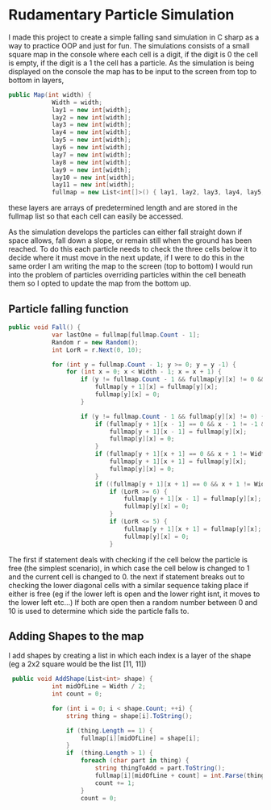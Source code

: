 # Rudamentary Particle Simulation
I made this project to create a simple falling sand simulation in C sharp as a way to practice OOP and just for fun.
The simulations consists of a small square map in the console where each cell is a digit, if the digit is 0 the cell is empty, if the digit is a 1 the cell has a particle.
As the simulation is being displayed on the console the map has to be input to the screen from top to bottom in layers, 
```c#
public Map(int width) {
            Width = width;
            lay1 = new int[width];
            lay2 = new int[width];
            lay3 = new int[width];
            lay4 = new int[width];
            lay5 = new int[width];
            lay6 = new int[width];
            lay7 = new int[width];
            lay8 = new int[width];
            lay9 = new int[width];
            lay10 = new int[width];
            lay11 = new int[width];
            fullmap = new List<int[]>() { lay1, lay2, lay3, lay4, lay5, lay6, lay7, lay8, lay9, lay10, lay11 };
```
these layers are arrays of predetermined length and are stored in the fullmap list so that each cell can easily be accessed. 

As the simulation develops the particles can either fall straight down if space allows, fall down a slope, or remain still when the ground has been reached. 
To do this each particle needs to check the three cells below it to decide where it must move in the next update, if I were to do this in the same order I am writing the 
map to the screen (top to bottom) I would run into the problem of particles overriding particles within the cell beneath them so I opted to update the map from the bottom
up.

## Particle falling function
```c#
public void Fall() {
            var lastOne = fullmap[fullmap.Count - 1];
            Random r = new Random();
            int LorR = r.Next(0, 10);

            for (int y = fullmap.Count - 1; y >= 0; y = y -1) {
                for (int x = 0; x < Width - 1; x = x + 1) {
                    if (y != fullmap.Count - 1 && fullmap[y][x] != 0 && fullmap[y + 1][x] != fullmap[y][x]) {
                        fullmap[y + 1][x] = fullmap[y][x];
                        fullmap[y][x] = 0;
                    }

                    if (y != fullmap.Count - 1 && fullmap[y][x] != 0) {
                        if (fullmap[y + 1][x - 1] == 0 && x - 1 != -1 && fullmap[y + 1][x + 1] == fullmap[y][x]) {  // checking if the lower left diagonal is free and the lower right is not. move to lower left not lower right
                            fullmap[y + 1][x - 1] = fullmap[y][x];
                            fullmap[y][x] = 0;
                        }
                        if (fullmap[y + 1][x + 1] == 0 && x + 1 != Width && fullmap[y + 1][x - 1] == fullmap[y][x]) { // checking if lower right diagonal is free and lower left is not;. move to lower right not left
                            fullmap[y + 1][x + 1] = fullmap[y][x];
                            fullmap[y][x] = 0;
                        }
                        if ((fullmap[y + 1][x + 1] == 0 && x + 1 != Width) && (fullmap[y + 1][x - 1] == 0 && x - 1 != -1)) { // if either is free, random number gen dictates whether it moves left or right
                            if (LorR >= 6) {
                                fullmap[y + 1][x - 1] = fullmap[y][x];
                                fullmap[y][x] = 0;
                            }
                            if (LorR <= 5) {
                                fullmap[y + 1][x + 1] = fullmap[y][x];
                                fullmap[y][x] = 0;
                            }
```

The first if statement deals with checking if the cell below the particle is free (the simplest scenario), in which case the cell below is changed to 1 and the current cell is changed to 0.
the next if statement breaks out to checking the lower diagonal cells with a similar sequence taking place if either is free (eg if the lower left is open and the lower right isnt, it moves to the lower left etc...)
If both are open then a random number between 0 and 10 is used to determine which side the particle falls to.

## Adding Shapes to the map

I add shapes by creating a list in which each index is a layer of the shape (eg a 2x2 square would be the list [11, 11])
```c#
 public void AddShape(List<int> shape) {
            int midOfLine = Width / 2;
            int count = 0;

            for (int i = 0; i < shape.Count; ++i) {
                string thing = shape[i].ToString();

                if (thing.Length == 1) {
                    fullmap[i][midOfLine] = shape[i];
                }
                if  (thing.Length > 1) {
                    foreach (char part in thing) {
                        string thingToAdd = part.ToString();
                        fullmap[i][midOfLine + count] = int.Parse(thingToAdd);
                        count += 1;
                    }
                    count = 0;

```
